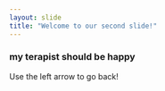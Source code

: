 ```yaml
---
layout: slide
title: "Welcome to our second slide!"
---
```

### my terapist should be happy
Use the left arrow to go back!

